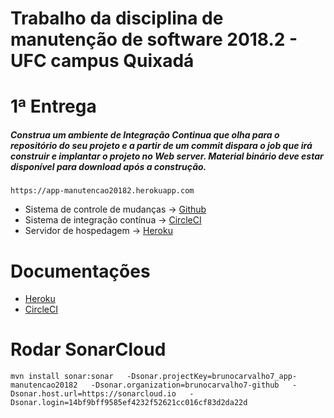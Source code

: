 # Trabalho da disciplina de manutenção de software 2018.2 - UFC campus Quixadá

# 1ª Entrega
##### Construa um ambiente de Integração Continua que olha para o repositório do seu projeto e a partir de um commit dispara o job que irá construir e implantar o projeto no Web server. Material binário deve estar disponível para download após a construção.

```
https://app-manutencao20182.herokuapp.com
```

* Sistema de controle de mudanças -> [Github](https://github.com)
* Sistema de integração contínua -> [CircleCI](https://circleci.com/)
* Servidor de hospedagem -> [Heroku](https://www.heroku.com)


# Documentações

* [Heroku](https://devcenter.heroku.com/)
* [CircleCI](https://circleci.com/docs/)

# Rodar SonarCloud
```
mvn install sonar:sonar   -Dsonar.projectKey=brunocarvalho7_app-manutencao20182   -Dsonar.organization=brunocarvalho7-github   -Dsonar.host.url=https://sonarcloud.io   -Dsonar.login=14bf9bff9585ef4232f52621cc016cf83d2da22d
```